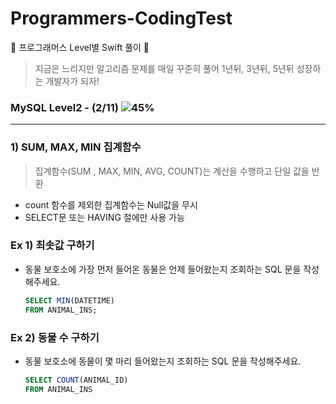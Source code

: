 # Programmers-CodingTest

🐢 프로그래머스 Level별 Swift 풀이 🚀

>지금은 느리지만 알고리즘 문제를 매일 꾸준히 풀어 1년뒤, 3년뒤, 5년뒤 성장하는 개발자가 되자!



### MySQL Level2 - (2/11) ![45%](https://progress-bar.dev/20) 

---

### 1) SUM, MAX, MIN 집계함수

>집계함수(SUM , MAX, MIN, AVG, COUNT)는 계산을 수행하고 단일 값을 반환

- count 함수를 제외한 집계함수는 Null값을 무시
- SELECT문 또는 HAVING 절에만 사용 가능



### Ex 1) 최솟값 구하기

- 동물 보호소에 가장 먼저 들어온 동물은 언제 들어왔는지 조회하는 SQL 문을 작성해주세요.

  ```sql
  SELECT MIN(DATETIME)
  FROM ANIMAL_INS;
  ```



### Ex 2) 동물 수 구하기

- 동물 보호소에 동물이 몇 마리 들어왔는지 조회하는 SQL 문을 작성해주세요.

  ```sql
  SELECT COUNT(ANIMAL_ID)
  FROM ANIMAL_INS
  ```

